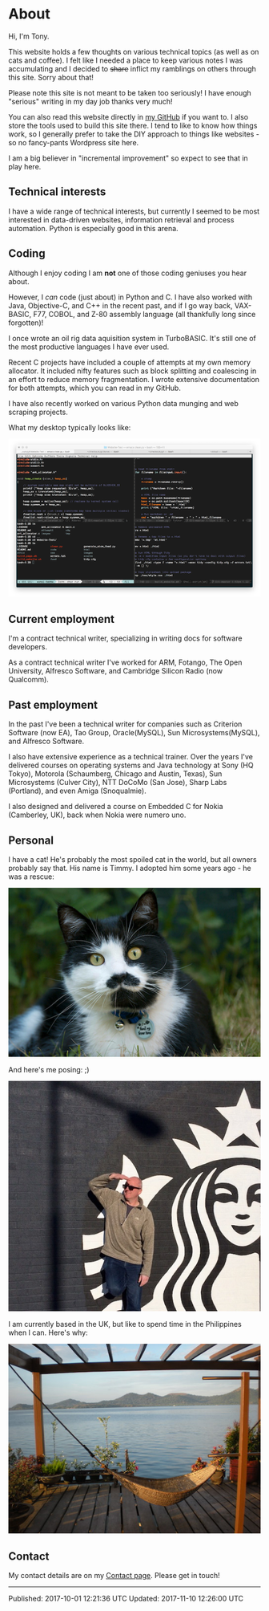 # About

Hi, I'm Tony. 

This website holds a few thoughts on various technical topics (as well
as on cats and coffee). I felt like I needed a place to keep various
notes I was accumulating and I decided to ~~share~~ inflict my
ramblings on others through this site. Sorry about that!

Please note this site is not meant to be taken too seriously! I have
enough "serious" writing in my day job thanks very much!

You can also read this website directly in [my
GitHub](https://github.com/tbedford) if you want to. I also store the
tools used to build this site there. I tend to like to know how things
work, so I generally prefer to take the DIY approach to things like
websites - so no fancy-pants Wordpress site here.

I am a big believer in "incremental improvement" so expect to see that
in play here.

## Technical interests

I have a wide range of technical interests, but currently I seemed to
be most interested in data-driven websites, information retrieval and
process automation. Python is especially good in this arena.

## Coding

Although I enjoy coding I am **not** one of those coding geniuses you
hear about.

However, I _can_ code (just about) in Python and C. I have also worked
with Java, Objective-C, and C++ in the recent past, and if I go way
back, VAX-BASIC, F77, COBOL, and Z-80 assembly language (all
thankfully long since forgotten)! 

I once wrote an oil rig data aquisition system in TurboBASIC. It's
still one of the most productive languages I have ever used.

Recent C projects have included a couple of attempts at my own memory
allocator. It included nifty features such as block splitting and
coalescing in an effort to reduce memory fragmentation. I wrote
extensive documentation for both attempts, which you can read in my
GitHub.

I have also recently worked on various Python data munging and web
scraping projects.

What my desktop typically looks like:

![Screenie](./images/screenie.png "Screenshot")

## Current employment

I'm a contract technical writer, specializing in writing docs for
software developers.

As a contract technical writer I've worked for ARM, Fotango, The Open
University, Alfresco Software, and Cambridge Silicon Radio (now
Qualcomm).

## Past employment

In the past I've been a technical writer for companies such as
Criterion Software (now EA), Tao Group, Oracle(MySQL), Sun
Microsystems(MySQL), and Alfresco Software.

I also have extensive experience as a technical trainer. Over the
years I've delivered courses on operating systems and Java technology
at Sony (HQ Tokyo), Motorola (Schaumberg, Chicago and Austin, Texas),
Sun Microsystems (Culver City), NTT DoCoMo (San Jose), Sharp Labs
(Portland), and even Amiga (Snoqualmie). 

I also designed and delivered a course on Embedded C for Nokia
(Camberley, UK), back when Nokia were numero uno.

## Personal

I have a cat! He's probably the most spoiled cat in the world, but all
owners probably say that. His name is Timmy. I adopted him some years
ago - he was a rescue:

![Timmy](./images/timmy.png "Timmy")

And here's me posing: ;)

![tony](./images/johnny_starbucks_resized.jpg "Tony")

I am currently based in the UK, but like to spend time in the
Philippines when I can. Here's why:

![hammock](./images/hammock.jpg "Hammock")


## Contact

My contact details are on my [Contact page](./contact.html). Please
get in touch!

---

Published: 2017-10-01 12:21:36 UTC
Updated: 2017-11-10 12:26:00 UTC

